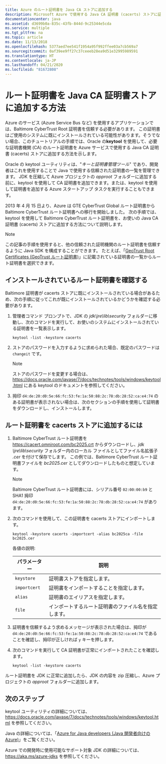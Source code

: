 ```yaml
---
title: Azure のルート証明書を Java CA ストアに追加する
description: Microsoft Azure で使用する Java CA 証明書 (cacerts) ストアに証明機関 (CA) のルート証明書を追加する方法について説明します。
documentationcenter: java
ms.assetid: d3699b0a-835c-43fb-844d-9c25344e5cda
ms.service: multiple
ms.tgt_pltfrm: na
ms.topic: article
ms.date: 11/13/2018
ms.openlocfilehash: 5377aed7ee541f1954a95f992ffee03a7cb569a7
ms.sourcegitcommit: 0af39ee9ff27c37ceeeb28ea9d51e32995989591
ms.translationtype: HT
ms.contentlocale: ja-JP
ms.lasthandoff: 04/21/2020
ms.locfileid: "81672808"
---
```

# <a name="adding-a-root-certificate-to-the-java-ca-certificates-store"></a>ルート証明書を Java CA 証明書ストアに追加する方法

Azure のサービス (Azure Service Bus など) を使用するアプリケーションでは、Baltimore CyberTrust Root 証明書を信頼する必要があります。 この証明書はご使用のシステムに既にインストールされている可能性があります。そうでない場合、このチュートリアルの手順では、Oracle の**keytool** を使用して、必要な証明書機関 (CA) のルート証明書を Azure サービスで使用する Java CA 証明書 (cacerts) ストアに追加する方法を示します。

Oracle の keytool ユーティリティは、"_キーと証明書管理ツール_" であり、開発者はこれを使用することで Java で使用する信頼された証明書の一覧を管理できます。 JDK を圧縮して Azure プロジェクトの *approot* フォルダーに追加する前に、keytool を使用して CA 証明書を追加できます。または、keytool を使用して証明書を追加する Azure スタートアップ タスクを実行することもできます。

2013 年 4 月 15 日より、Azure は GTE CyberTrust Global ルート証明書から Baltimore CyberTrust ルート証明書への移行を開始しました。 次の手順では、keytool を使用して Baltimore CyberTrust ルート証明書を、お使いの Java CA 証明書 (cacerts) ストアに追加する方法について説明します。

> [!NOTE]
> この記事の手順を使用すると、他の信頼された証明機関のルート証明書を信頼するように Java SDK を構成することができます。 たとえば、「[GeoTrust Root Certificates (GeoTrust ルート証明書)](https://www.geotrust.com/resources/root-certificates/)」に記載されている証明書の一覧からルート証明書を選択できます。

## <a name="determining-which-root-certificates-are-installed"></a>インストールされているルート証明書を確認する

Baltimore 証明書が cacerts ストアに既にインストールされている場合があるため、次の手順に従ってこれが既にインストールされているかどうかを確認する必要があります。

1. 管理者コマンド プロンプトで、JDK の *jdk\jre\lib\security* フォルダーに移動し、次のコマンドを実行して、お使いのシステムにインストールされている証明書を一覧表示します。

   ```shell
   keytool -list -keystore cacerts
   ```

1. ストアのパスワードを入力するように求められた場合、既定のパスワードは `changeit` です。

   > [!NOTE]
   > ストアのパスワードを変更する場合は、<https://docs.oracle.com/javase/7/docs/technotes/tools/windows/keytool.html> にある keytool のドキュメントを参照してください。

1. 拇印 `d4:de:20:d0:5e:66:fc:53:fe:1a:50:88:2c:78:db:28:52:ca:e4:74` のある証明書が表示されない場合は、次のセクションの手順を使用して証明書をダウンロードし、インストールします。

## <a name="to-add-a-root-certificate-to-the-cacerts-store"></a>ルート証明書を cacerts ストアに追加するには

1. Baltimore CyberTrust ルート証明書を <https://cacert.omniroot.com/bc2025.crt> からダウンロードし、*jdk \jre\lib\security* フォルダー内のローカル ファイルとしてファイル名拡張子 *.cer* を付けて保存でします。 この例では、Baltimore CyberTrust ルート証明書ファイルを *bc2025.cer* としてダウンロードしたものと想定しています。

   > [!NOTE]
   > Baltimore CyberTrust ルート証明書には、シリアル番号 `02:00:00:b9` と SHA1 拇印 `d4:de:20:d0:5e:66:fc:53:fe:1a:50:88:2c:78:db:28:52:ca:e4:74` があります。

2. 次のコマンドを使用して、この証明書を cacerts ストアにインポートします。

   ```shell
   keytool -keystore cacerts -importcert -alias bc2025ca -file bc2025.cer
   ```

   各値の説明:

   |  パラメーター   |                              説明                               |
   |--------------|------------------------------------------------------------------------|
   | `keystore`   | 証明書ストアを指定します。                                       |
   | `importcert` | 証明書をインポートすることを指定します。                        |
   | `alias`      | 証明書のエイリアスを指定します。                                |
   | `file`       | インポートするルート証明書のファイル名を指定します。 |

3. 証明書を信頼するよう求めるメッセージが表示された場合は、拇印が `d4:de:20:d0:5e:66:fc:53:fe:1a:50:88:2c:78:db:28:52:ca:e4:74` であることを確認し、拇印が正しければ `y` キーを押します。

4. 次のコマンドを実行して CA 証明書が正常にインポートされたことを確認します。

   ```shell
   keytool -list -keystore cacerts
   ```

ルート証明書を JDK に正常に追加したら、JDK の内容を zip 圧縮し、Azure プロジェクトの *approot* フォルダーに追加します。

## <a name="next-steps"></a>次のステップ

keytool ユーティリティの詳細については、<https://docs.oracle.com/javase/7/docs/technotes/tools/windows/keytool.html> を参照してください。

Java の詳細については、「[Azure for Java developers (Java 開発者向けの Azure)](/azure/developer/java)」をご覧ください。

Azure での開発時に使用可能なサポート対象 JDK の詳細については、<https://aka.ms/azure-jdks> を参照してください。
